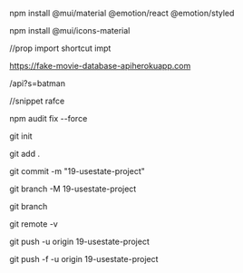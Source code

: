 npm install @mui/material @emotion/react @emotion/styled

npm install @mui/icons-material

//prop import shortcut
impt

https://fake-movie-database-apiherokuapp.com

/api?s=batman

//snippet
rafce

npm audit fix --force

git init

git add .

git commit -m "19-usestate-project"

git branch -M 19-usestate-project

git branch

git remote -v

git push -u origin 19-usestate-project

git push -f -u origin 19-usestate-project